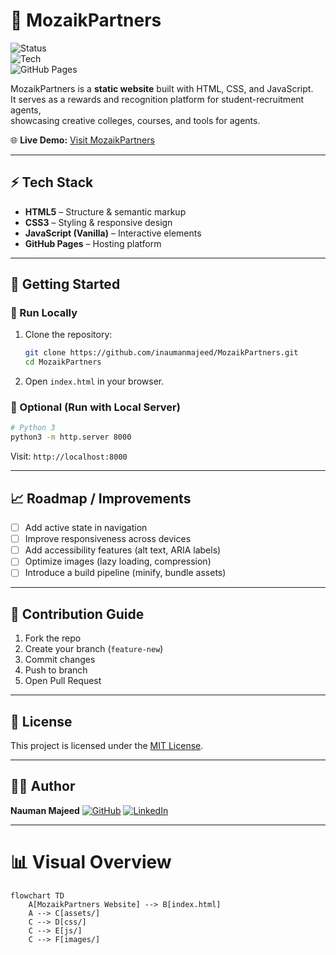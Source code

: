 # 📌 MozaikPartners

![Status](https://img.shields.io/badge/Status-Live-brightgreen?style=for-the-badge)  
![Tech](https://img.shields.io/badge/Tech-HTML%20%7C%20CSS%20%7C%20JS-blue?style=for-the-badge)  
![GitHub Pages](https://img.shields.io/badge/Hosted%20on-GitHub%20Pages-lightgrey?style=for-the-badge)  

MozaikPartners is a **static website** built with HTML, CSS, and JavaScript.  
It serves as a rewards and recognition platform for student-recruitment agents,  
showcasing creative colleges, courses, and tools for agents.  

🌐 **Live Demo:** [Visit MozaikPartners](https://inaumanmajeed.github.io/MozaikPartners/)  

---

## ⚡ Tech Stack

* **HTML5** – Structure & semantic markup
* **CSS3** – Styling & responsive design
* **JavaScript (Vanilla)** – Interactive elements
* **GitHub Pages** – Hosting platform

---

## 🚀 Getting Started

### 🔹 Run Locally

1. Clone the repository:

   ```bash
   git clone https://github.com/inaumanmajeed/MozaikPartners.git
   cd MozaikPartners
   ```
2. Open `index.html` in your browser.

### 🔹 Optional (Run with Local Server)

```bash
# Python 3
python3 -m http.server 8000
```

Visit: `http://localhost:8000`

---

## 📈 Roadmap / Improvements

* [ ] Add active state in navigation
* [ ] Improve responsiveness across devices
* [ ] Add accessibility features (alt text, ARIA labels)
* [ ] Optimize images (lazy loading, compression)
* [ ] Introduce a build pipeline (minify, bundle assets)

---

## 🤝 Contribution Guide

1. Fork the repo
2. Create your branch (`feature-new`)
3. Commit changes
4. Push to branch
5. Open Pull Request

---

## 📜 License

This project is licensed under the [MIT License](./LICENSE).

---

## 👨‍💻 Author

**Nauman Majeed**
[![GitHub](https://img.shields.io/badge/GitHub-inaumanmajeed-black?style=flat\&logo=github)](https://github.com/inaumanmajeed)
[![LinkedIn](https://img.shields.io/badge/LinkedIn-Nauman%20Majeed-blue?style=flat\&logo=linkedin)](https://www.linkedin.com/in/inaumanmajeed/)

---

# 📊 Visual Overview

```mermaid
flowchart TD
    A[MozaikPartners Website] --> B[index.html]
    A --> C[assets/]
    C --> D[css/]
    C --> E[js/]
    C --> F[images/]
```
